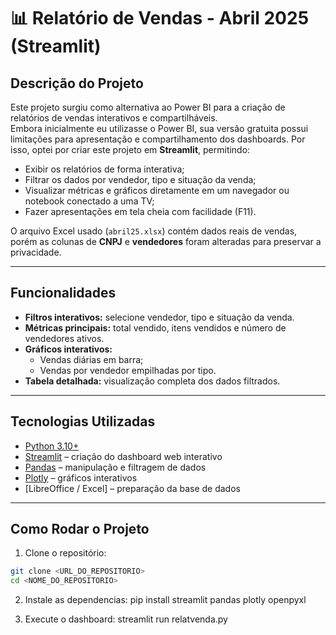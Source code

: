 # 📊 Relatório de Vendas - Abril 2025 (Streamlit)

## Descrição do Projeto
Este projeto surgiu como alternativa ao Power BI para a criação de relatórios de vendas interativos e compartilháveis.  
Embora inicialmente eu utilizasse o Power BI, sua versão gratuita possui limitações para apresentação e compartilhamento dos dashboards. Por isso, optei por criar este projeto em **Streamlit**, permitindo:  

- Exibir os relatórios de forma interativa;  
- Filtrar os dados por vendedor, tipo e situação da venda;  
- Visualizar métricas e gráficos diretamente em um navegador ou notebook conectado a uma TV;  
- Fazer apresentações em tela cheia com facilidade (F11).  

O arquivo Excel usado (`abril25.xlsx`) contém dados reais de vendas, porém as colunas de **CNPJ** e **vendedores** foram alteradas para preservar a privacidade.

---

## Funcionalidades

- **Filtros interativos:** selecione vendedor, tipo e situação da venda.  
- **Métricas principais:** total vendido, itens vendidos e número de vendedores ativos.  
- **Gráficos interativos:**  
  - Vendas diárias em barra;  
  - Vendas por vendedor empilhadas por tipo.  
- **Tabela detalhada:** visualização completa dos dados filtrados.  

---

## Tecnologias Utilizadas

- [Python 3.10+](https://www.python.org/)  
- [Streamlit](https://streamlit.io/) – criação do dashboard web interativo  
- [Pandas](https://pandas.pydata.org/) – manipulação e filtragem de dados  
- [Plotly](https://plotly.com/python/) – gráficos interativos  
- [LibreOffice / Excel] – preparação da base de dados  

---

## Como Rodar o Projeto

1. Clone o repositório:

```bash
git clone <URL_DO_REPOSITORIO>
cd <NOME_DO_REPOSITORIO>
```

2. Instale as dependencias:
pip install streamlit pandas plotly openpyxl

3. Execute o dashboard:
streamlit run relatvenda.py

